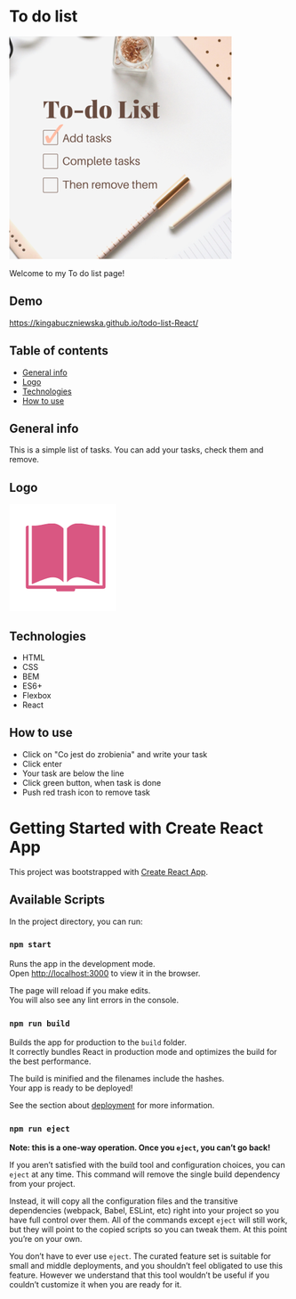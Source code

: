 # To do list 
![icon](https://github.com/KingaBuczniewska/todo-list-React/blob/main/public/share%20.png?raw=true)

Welcome to my To do list page!

## Demo
https://kingabuczniewska.github.io/todo-list-React/

## Table of contents
* [General info](#general-info)
* [Logo](#logo)
* [Technologies](#technologies)
* [How to use](#how-to-use)

## General info 

This is a simple list of tasks. You can add your tasks, check them and remove.

## Logo 
![Here's my logo](https://github.com/KingaBuczniewska/todo-list-React/blob/main/public/icon.png?raw=true)

## Technologies 
* HTML
* CSS
* BEM
* ES6+
* Flexbox
* React

## How to use 
* Click on "Co jest do zrobienia" and write your task 
* Click enter 
* Your task are below the line 
* Click green button, when task is done 
* Push red trash icon to remove task 


# Getting Started with Create React App

This project was bootstrapped with [Create React App](https://github.com/facebook/create-react-app).

## Available Scripts

In the project directory, you can run:

### `npm start`

Runs the app in the development mode.\
Open [http://localhost:3000](http://localhost:3000) to view it in the browser.

The page will reload if you make edits.\
You will also see any lint errors in the console.

### `npm run build`

Builds the app for production to the `build` folder.\
It correctly bundles React in production mode and optimizes the build for the best performance.

The build is minified and the filenames include the hashes.\
Your app is ready to be deployed!

See the section about [deployment](https://facebook.github.io/create-react-app/docs/deployment) for more information.

### `npm run eject`

**Note: this is a one-way operation. Once you `eject`, you can’t go back!**

If you aren’t satisfied with the build tool and configuration choices, you can `eject` at any time. This command will remove the single build dependency from your project.

Instead, it will copy all the configuration files and the transitive dependencies (webpack, Babel, ESLint, etc) right into your project so you have full control over them. All of the commands except `eject` will still work, but they will point to the copied scripts so you can tweak them. At this point you’re on your own.

You don’t have to ever use `eject`. The curated feature set is suitable for small and middle deployments, and you shouldn’t feel obligated to use this feature. However we understand that this tool wouldn’t be useful if you couldn’t customize it when you are ready for it.

